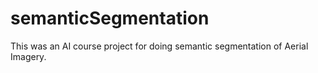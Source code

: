 # semanticSegmentation
This was an AI course project for doing semantic segmentation of Aerial Imagery.
